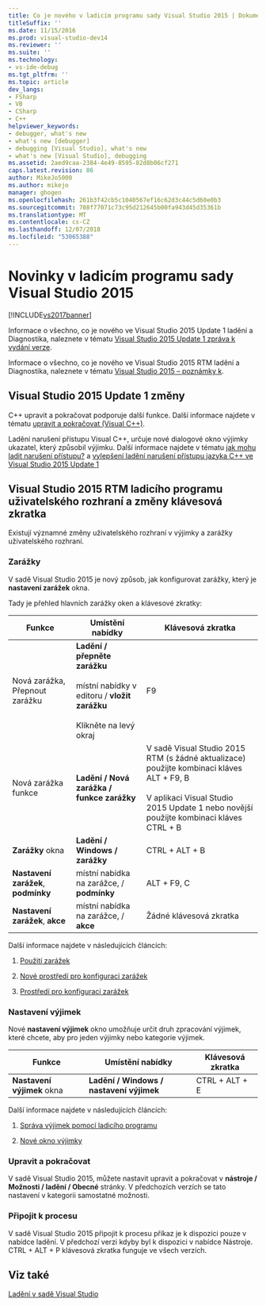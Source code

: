 ```yaml
---
title: Co je nového v ladicím programu sady Visual Studio 2015 | Dokumentace Microsoftu
titleSuffix: ''
ms.date: 11/15/2016
ms.prod: visual-studio-dev14
ms.reviewer: ''
ms.suite: ''
ms.technology:
- vs-ide-debug
ms.tgt_pltfrm: ''
ms.topic: article
dev_langs:
- FSharp
- VB
- CSharp
- C++
helpviewer_keywords:
- debugger, what's new
- what's new [debugger]
- debugging [Visual Studio], what's new
- what's new [Visual Studio], debugging
ms.assetid: 2aed9caa-2384-4e49-8595-82d8b06cf271
caps.latest.revision: 86
author: MikeJo5000
ms.author: mikejo
manager: ghogen
ms.openlocfilehash: 261b3f42cb5c1040567ef16c62d3c44c5d60e0b3
ms.sourcegitcommit: 708f77071c73c95d212645b00fa943d45d35361b
ms.translationtype: MT
ms.contentlocale: cs-CZ
ms.lasthandoff: 12/07/2018
ms.locfileid: "53065388"
---
```

# <a name="whats-new-for-the-debugger-in-visual-studio-2015"></a>Novinky v ladicím programu sady Visual Studio 2015
[!INCLUDE[vs2017banner](../includes/vs2017banner.md)]

Informace o všechno, co je nového ve Visual Studio 2015 Update 1 ladění a Diagnostika, naleznete v tématu [Visual Studio 2015 Update 1 zpráva k vydání verze](https://www.visualstudio.com/news/vs2015-update1-vs#debug).

 Informace o všechno, co je nového ve Visual Studio 2015 RTM ladění a Diagnostika, naleznete v tématu [Visual Studio 2015 – poznámky k](https://www.visualstudio.com/news/vs2015-vs#debug).

## <a name="visual-studio-2015-update-1-changes"></a>Visual Studio 2015 Update 1 změny
 C++ upravit a pokračovat podporuje další funkce. Další informace najdete v tématu [upravit a pokračovat (Visual C++)](../debugger/edit-and-continue-visual-cpp.md).

 Ladění narušení přístupu Visual C++, určuje nové dialogové okno výjimky ukazatel, který způsobil výjimku. Další informace najdete v tématu [jak mohu ladit narušení přístupu?](../debugger/how-can-i-debug-an-access-violation-q.md) a [vylepšení ladění narušení přístupu jazyka C++ ve Visual Studio 2015 Update 1](http://blogs.msdn.com/b/visualstudioalm/archive/2015/10/29/improvement-to-debugging-c-access-violations-in-visual-studio-2015-update-1.aspx)

## <a name="visual-studio-2015-rtm-debugger-ui-and-hotkey-changes"></a>Visual Studio 2015 RTM ladicího programu uživatelského rozhraní a změny klávesová zkratka
 Existují významné změny uživatelského rozhraní v výjimky a zarážky uživatelského rozhraní.

### <a name="breakpoints"></a>Zarážky
 V sadě Visual Studio 2015 je nový způsob, jak konfigurovat zarážky, který je **nastavení zarážek** okna.

 Tady je přehled hlavních zarážky oken a klávesové zkratky:

|Funkce|Umístění nabídky|Klávesová zkratka|
|-------------|-------------------|------------|
|Nová zarážka, Přepnout zarážku|**Ladění / přepněte zarážku**<br /><br /> místní nabídky v editoru / **vložit zarážku**<br /><br /> Klikněte na levý okraj|F9|
|Nová zarážka funkce|**Ladění / Nová zarážka / funkce zarážky**|V sadě Visual Studio 2015 RTM (s žádné aktualizace) použijte kombinaci kláves ALT + F9, B<br /><br /> V aplikaci Visual Studio 2015 Update 1 nebo novější použijte kombinaci kláves CTRL + B|
|**Zarážky** okna|**Ladění / Windows / zarážky**|CTRL + ALT + B|
|**Nastavení zarážek**, **podmínky**|místní nabídka na zarážce, / **podmínky**|ALT + F9, C|
|**Nastavení zarážek**, **akce**|místní nabídka na zarážce, / **akce**|Žádné klávesová zkratka|

 Další informace najdete v následujících článcích:

1.  [Použití zarážek](../debugger/using-breakpoints.md)

2.  [Nové prostředí pro konfiguraci zarážek](http://blogs.msdn.com/b/visualstudioalm/archive/2014/10/06/new-breakpoint-configuration-experience.aspx)

3.  [Prostředí pro konfiguraci zarážek](http://channel9.msdn.com/Events/Visual-Studio/Connect-event-2014/711)

### <a name="exception-settings"></a>Nastavení výjimek
 Nové **nastavení výjimek** okno umožňuje určit druh zpracování výjimek, které chcete, aby pro jeden výjimky nebo kategorie výjimek.

|Funkce|Umístění nabídky|Klávesová zkratka|
|-------------|-------------------|------------|
|**Nastavení výjimek** okna|**Ladění / Windows / nastavení výjimek**|CTRL + ALT + E|

 Další informace najdete v následujících článcích:

1.  [Správa výjimek pomocí ladicího programu](../debugger/managing-exceptions-with-the-debugger.md)

2.  [Nové okno výjimky](http://blogs.msdn.com/b/visualstudioalm/archive/2015/02/23/the-new-exception-settings-window-in-visual-studio-2015.aspx)

### <a name="edit-and-continue"></a>Upravit a pokračovat
 V sadě Visual Studio 2015, můžete nastavit upravit a pokračovat v **nástroje / Možnosti / ladění / Obecné** stránky. V předchozích verzích se tato nastavení v kategorii samostatné možnosti.

### <a name="attach-to-process"></a>Připojit k procesu
 V sadě Visual Studio 2015 připojit k procesu příkaz je k dispozici pouze v nabídce ladění. V předchozí verzi kdyby byl k dispozici v nabídce Nástroje. CTRL + ALT + P klávesová zkratka funguje ve všech verzích.

## <a name="see-also"></a>Viz také
 [Ladění v sadě Visual Studio](../debugger/debugging-in-visual-studio.md)
